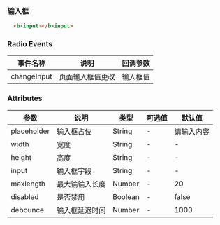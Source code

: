 <!--
 * @Description: 输入框
 * @Version: 2.0
 * @Autor: wuwei3
 * @Date: 2020-05-18 13:48:57
 * @LastEditors: Please set LastEditors
 * @LastEditTime: 2020-05-21 18:49:30
--> 
### 输入框
```html
  <b-input></b-input>
```
<b-input></b-input>

### Radio Events
| 事件名称    | 说明             | 回调参数 |
| ----------- | ---------------- | -------- |
| changeInput | 页面输入框值更改 | 输入框值 |


### Attributes

| 参数        | 说明           | 类型    | 可选值 | 默认值     |
| ----------- | -------------- | ------- | ------ | ---------- |
| placeholder | 输入框占位     | String  | -      | 请输入内容 |
| width       | 宽度           | String  | -      | -          |
| height      | 高度           | String  | -      | -          |
| input       | 输入框字段     | String  | -      | -          |
| maxlength   | 最大输输入长度 | Number  | -      | 20         |
| disabled    | 是否禁用       | Boolean | -      | false      |
| debounce    | 输入框延迟时间 | Number  | -      | 1000       |